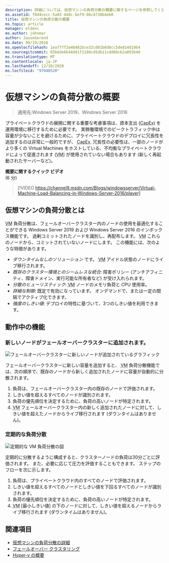 ```yaml
---
description: 詳細については、仮想マシンの負荷分散の概要に関するページを参照してください。
ms.assetid: f0d4cecc-5a03-448c-bef9-86c4730b4eb0
title: 仮想マシンの負荷分散の概要
ms.topic: article
manager: eldenc
ms.author: johnmar
author: JasonGerend
ms.date: 09/19/2016
ms.openlocfilehash: 1ea777f2e48482bce32cd81b8d8cc5de814d19b4
ms.sourcegitcommit: 65b6de6b44d41f1180c45db11cdd60cb2a093b46
ms.translationtype: MT
ms.contentlocale: ja-JP
ms.lasthandoff: 12/10/2020
ms.locfileid: "97040520"
---
```

# <a name="virtual-machine-load-balancing-overview"></a>仮想マシンの負荷分散の概要

> 適用先:Windows Server 2019、Windows Server 2016

プライベートクラウドの展開に関する重要な考慮事項は、資本支出 (<abbr title="資本支出">CapEx</abbr>) を運用環境に移行するために必要です。 実稼働環境でのピークトラフィック中は容量が少ないことを避けるために、プライベートクラウドのデプロイに冗長性を追加するのは非常に一般的ですが、 <abbr title="資本支出">CapEx</abbr>. 冗長性の必要性は、一部のノードがより多くの Virtual Machines をホストしている、不均衡なプライベートクラウドによって促進されます (<abbr title="[仮想マシン]">VM</abbr>) が使用されていない場合もあります (新しく再起動されたサーバーなど)。

<strong>概要に関するクイック ビデオ</strong><br>(6 分)<br>
> [!VIDEO https://channel9.msdn.com/Blogs/windowsserver/Virtual-Machine-Load-Balancing-in-Windows-Server-2016/player]

## <a name="what-is-virtual-machine-load-balancing"></a><a id="what-is-vm-load-balancing"></a>仮想マシンの負荷分散とは
<abbr title="仮想マシン">VM</abbr> 負荷分散は、フェールオーバークラスター内のノードの使用を最適化することができる Windows Server 2019 および Windows Server 2016 のインボックス機能です。 過剰コミットされたノードを識別し、再配布します。 <abbr title="[仮想マシン]">VM</abbr> これらのノードから、コミットされていないノードにします。 この機能には、次のような特徴があります。

* *ダウンタイムなしのソリューション* です。 <abbr title="仮想マシン">VM</abbr> アイドル状態のノードにライブ移行されます。
* *既存のクラスター環境とのシームレスな統合*: 障害ポリシー (アンチアフィニティ、障害ドメイン、実行可能な所有者など) が受け入れられます。
* *分散のヒューリスティック*: <abbr title="仮想マシン">VM</abbr> ノードのメモリ負荷と CPU 使用率。
* *詳細な制御*: 既定で有効になっています。 オンデマンドで、または一定の間隔でアクティブ化できます。
* *強度のしきい値*: デプロイの特性に基づいて、3つのしきい値を利用できます。

## <a name="the-feature-in-action"></a><a id="feature-in-action"></a>動作中の機能
### <a name="a-new-node-is-added-to-your-failover-cluster"></a><a id="new-node-added"></a>新しいノードがフェールオーバークラスターに追加されます。
![フェールオーバークラスターに新しいノードが追加されているグラフィック](media/vm-load-balancing/overview-VM-load-balancing-1.png)

フェールオーバークラスターに新しい容量を追加すると、 <abbr title="仮想マシン">VM</abbr> 負荷分散機能では、次の順序で、既存のノードから新しく追加されたノードに容量が自動的に分散されます。

1. 負荷は、フェールオーバークラスター内の既存のノードで評価されます。
2. しきい値を超えるすべてのノードが識別されます。
3. 負荷の優先順位を決定するために、負荷の高いノードが特定されます。
4. <abbr title="仮想マシン">VM</abbr> フェールオーバークラスター内の新しく追加されたノードに対して、しきい値を超えたノードからライブ移行されます (ダウンタイムはありません)。

### <a name="recurring-load-balancing"></a><a id="recurring-load-balancing"></a>定期的な負荷分散
![定期的な VM 負荷分散の図](media/vm-load-balancing/overview-VM-load-balancing-2.png)

定期的に分散するように構成すると、クラスターノードの負荷は30分ごとに評価されます。 また、必要に応じて圧力を評価することもできます。 ステップのフローを次に示します。

1. 負荷は、プライベートクラウド内のすべてのノードで評価されます。
2. しきい値を超えるすべてのノードとしきい値を下回るすべてのノードが識別されます。
3. 負荷の優先順位を決定するために、負荷の高いノードが特定されます。
4. <abbr title="仮想マシン">VM</abbr> [最小しきい値] の下のノードに対して、しきい値を超えるノードからライブ移行されます (ダウンタイムはありません)。

## <a name="see-also"></a>関連項目
* [仮想マシンの負荷分散の詳細](vm-load-balancing-deep-dive.md)
* [フェールオーバー クラスタリング](failover-clustering-overview.md)
* [Hyper-v の概要](../virtualization/hyper-v/Hyper-V-on-Windows-Server.md)
